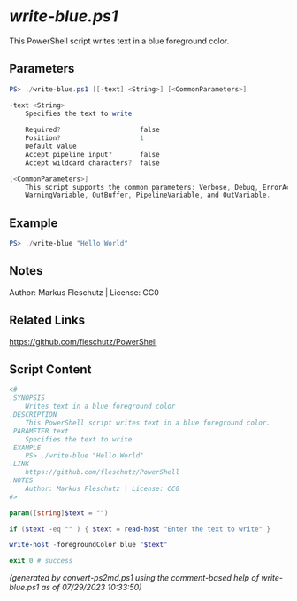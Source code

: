 *write-blue.ps1*
================

This PowerShell script writes text in a blue foreground color.

Parameters
----------
```powershell
PS> ./write-blue.ps1 [[-text] <String>] [<CommonParameters>]

-text <String>
    Specifies the text to write
    
    Required?                    false
    Position?                    1
    Default value                
    Accept pipeline input?       false
    Accept wildcard characters?  false

[<CommonParameters>]
    This script supports the common parameters: Verbose, Debug, ErrorAction, ErrorVariable, WarningAction, 
    WarningVariable, OutBuffer, PipelineVariable, and OutVariable.
```

Example
-------
```powershell
PS> ./write-blue "Hello World"

```

Notes
-----
Author: Markus Fleschutz | License: CC0

Related Links
-------------
https://github.com/fleschutz/PowerShell

Script Content
--------------
```powershell
<#
.SYNOPSIS
	Writes text in a blue foreground color
.DESCRIPTION
	This PowerShell script writes text in a blue foreground color.
.PARAMETER text
	Specifies the text to write
.EXAMPLE
	PS> ./write-blue "Hello World"
.LINK
	https://github.com/fleschutz/PowerShell
.NOTES
	Author: Markus Fleschutz | License: CC0
#>

param([string]$text = "")

if ($text -eq "" ) { $text = read-host "Enter the text to write" }

write-host -foregroundColor blue "$text"

exit 0 # success
```

*(generated by convert-ps2md.ps1 using the comment-based help of write-blue.ps1 as of 07/29/2023 10:33:50)*
